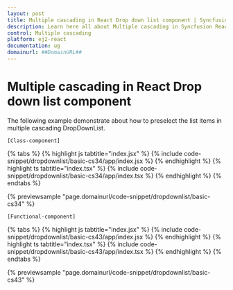 ```yaml
---
layout: post
title: Multiple cascading in React Drop down list component | Syncfusion
description: Learn here all about Multiple cascading in Syncfusion React Drop down list component of Syncfusion Essential JS 2 and more.
control: Multiple cascading 
platform: ej2-react
documentation: ug
domainurl: ##DomainURL##
---
```


# Multiple cascading in React Drop down list component

The following example demonstrate about how to preselect the list items in multiple cascading DropDownList.

`[Class-component]`

{% tabs %}
{% highlight js tabtitle="index.jsx" %}
{% include code-snippet/dropdownlist/basic-cs34/app/index.jsx %}
{% endhighlight %}
{% highlight ts tabtitle="index.tsx" %}
{% include code-snippet/dropdownlist/basic-cs34/app/index.tsx %}
{% endhighlight %}
{% endtabs %}

 {% previewsample "page.domainurl/code-snippet/dropdownlist/basic-cs34" %}

`[Functional-component]`

{% tabs %}
{% highlight js tabtitle="index.jsx" %}
{% include code-snippet/dropdownlist/basic-cs43/app/index.jsx %}
{% endhighlight %}
{% highlight ts tabtitle="index.tsx" %}
{% include code-snippet/dropdownlist/basic-cs43/app/index.tsx %}
{% endhighlight %}
{% endtabs %}

 {% previewsample "page.domainurl/code-snippet/dropdownlist/basic-cs43" %}